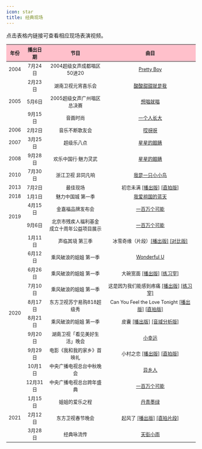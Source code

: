 ```yaml
---
icon: star
title: 经典现场
---
```


点击表格内链接可查看相应现场表演视频。

<table style="text-align:center; font-size:90%; width:100%; display:table">
<thead>
  <tr>
    <th style="background:pink">年份</th>
    <th style="background:pink">播出日期</th>
    <th style="background:pink">节目</th>
    <th style="background:pink">曲目</th>
  </tr>
</thead>
<tbody>
  <tr>
    <td>2004</td>
    <td>7月24日</td>
    <td>2004超级女声成都唱区50进20</td>
    <td><a href="https://www.bilibili.com/video/BV1uK4y1b736" target="_blank" rel="noopener noreferrer">Pretty Boy</a></td>
  </tr>
  <tr>
    <td rowspan="3">2005</td>
    <td>2月23日</td>
    <td>湖南卫视元宵喜乐会</td>
    <td><a href="https://www.bilibili.com/video/BV12y4y1y7p5" target="_blank" rel="noopener noreferrer">酸酸甜甜就是我</a></td>
  </tr>
  <tr>
    <td>5月6日</td>
    <td>2005超级女声广州唱区总决赛</td>
    <td><a href="https://www.bilibili.com/video/BV1rW411D7FB" target="_blank" rel="noopener noreferrer">想唱就唱</a></td>
  </tr>
  <tr>
    <td>9月15日</td>
    <td>音画时尚</td>
    <td><a href="https://www.bilibili.com/video/BV1C7411n71h" target="_blank" rel="noopener noreferrer">一个人长大</a></td>
  </tr>
  <tr>
    <td>2006</td>
    <td>2月2日</td>
    <td>音乐不断歌友会</td>
    <td><a href="https://www.bilibili.com/video/BV1F4411m7YX" target="_blank" rel="noopener noreferrer">哎呀呀</a></td>
  </tr>
    <tr>
    <td>2007</td>
    <td>3月25日</td>
    <td>超级乐八点</td>
    <td><a href="https://www.bilibili.com/video/BV1Qz411e7R7" target="_blank" rel="noopener noreferrer">星星的眼睛</a></td>
  </tr>
  <tr>
    <td>2008</td>
    <td>9月28日</td>
    <td>欢乐中国行·魅力灵武</td>
    <td><a href="https://www.bilibili.com/video/BV1th411o7bD" target="_blank" rel="noopener noreferrer">星星的眼睛</a></td>
  </tr>
  <tr>
    <td>2010</td>
    <td>7月30日</td>
    <td>浙江卫视 非同凡响</td>
    <td><a href="https://www.bilibili.com/video/BV1NA411v7uG" target="_blank" rel="noopener noreferrer">我是一只小小鸟</a></td>
  </tr>
  <tr>
    <td>2013</td>
    <td>7月2日</td>
    <td>最佳现场</td>
    <td>初恋未满 <a href="https://www.youtube.com/watch?v=EkTOK0Xa7_g&t=1603s" target="_blank" rel="noopener noreferrer">[播出版]</a> <a href="https://www.bilibili.com/video/BV13K4y1Y7Wn" target="_blank" rel="noopener noreferrer">[直拍版]</a></td>
  </tr>
  <tr>
    <td>2018</td>
    <td>1月1日</td>
    <td>魅力中国城 第一季</td>
    <td><a href="https://www.bilibili.com/video/BV1Di4y137Bp" target="_blank" rel="noopener noreferrer">我爱祖国的蓝天</a></td>
  </tr>
  <tr>
    <td rowspan="2">2019</td>
    <td>4月15日</td>
    <td>金嘉福品牌发布会</td>
    <td><a href="https://www.bilibili.com/video/BV1mK4y1b7bd" target="_blank" rel="noopener noreferrer">一百万个可能</a></td>
  </tr>
  <tr>
    <td>9月6日</td>
    <td>北京市残疾人福利基金<br>成立十周年公益项目展示</td>
    <td><a href="https://www.bilibili.com/video/BV167411d73Z" target="_blank" rel="noopener noreferrer">一百万个可能</a></td>
  </tr>
  <tr>
    <td rowspan="10">2020</td>
    <td>1月11日</td>
    <td>声临其境 第三季</td>
    <td>冰雪奇缘（片段）<a href="https://www.bilibili.com/video/BV1BJ411p7TL" target="_blank" rel="noopener noreferrer">[播出版]</a> <a href="https://www.bilibili.com/video/BV1w741187HB" target="_blank" rel="noopener noreferrer">[对比版]</a></td>
  </tr>
  <tr>
    <td>6月12日</td>
    <td>乘风破浪的姐姐 第一季</td>
    <td><a href="https://www.bilibili.com/video/BV1nK4y1H7im" target="_blank" rel="noopener noreferrer">Wonderful U</a></td>
  </tr>
  <tr>
    <td>6月26日</td>
    <td>乘风破浪的姐姐 第一季</td>
    <td>大碗宽面 <a href="https://www.mgtv.com/l/100032065/8614218.html" target="_blank" rel="noopener noreferrer">[播出版]</a> <a href="https://www.bilibili.com/video/BV1VD4y1S7ho" target="_blank" rel="noopener noreferrer">[练习室]</a></td>
  </tr>
  <tr>
    <td>7月10日</td>
    <td>乘风破浪的姐姐 第一季</td>
    <td>这是因为我们能感到疼痛 <a href="https://www.mgtv.com/l/100032065/9271285.html" target="_blank" rel="noopener noreferrer">[播出版]</a> <a href="https://www.bilibili.com/video/BV1wi4y137sv" target="_blank" rel="noopener noreferrer">[练习室]</a></td>
  </tr>
  <tr>
    <td>8月17日</td>
    <td>东方卫视苏宁易购818超级秀</td>
    <td>Can You Feel the Love Tonight <a href="https://www.bilibili.com/video/BV1H5411h7TC" target="_blank" rel="noopener noreferrer">[播出版]</a> <a href="https://www.bilibili.com/video/BV1Jv411i79D" target="_blank" rel="noopener noreferrer">[直拍版]</a></td>
  </tr>
  <tr>
    <td>8月21日</td>
    <td>乘风破浪的姐姐 第一季</td>
    <td>皮囊 <a href="https://www.mgtv.com/l/100032065/9616889.html" target="_blank" rel="noopener noreferrer">[播出版]</a> <a href="https://www.bilibili.com/video/BV1Hf4y167VE" target="_blank" rel="noopener noreferrer">[音域分析版]</a></td>
  </tr>
  <tr>
    <td>9月20日</td>
    <td>湖南卫视「看见美好生活」晚会</td>
    <td><a href="https://www.bilibili.com/video/BV1mi4y177zq" target="_blank" rel="noopener noreferrer">小幸运</a></td>
  </tr>
  <tr>
    <td>9月29日</td>
    <td>电影《我和我的家乡》首映礼</td>
    <td>小村之恋 <a href="https://www.bilibili.com/video/BV1Nv411y792" target="_blank" rel="noopener noreferrer">[播出版]</a> <a href="https://www.bilibili.com/video/BV16T4y1A7Cs?p=2" target="_blank" rel="noopener noreferrer">[直拍版]</a></td>
  </tr>
  <tr>
    <td>10月1日</td>
    <td>中央广播电视总台中秋晚会</td>
    <td><a href="https://www.bilibili.com/video/BV1f54y117y5" target="_blank" rel="noopener noreferrer">异乡人</a></td>
  </tr>
  <tr>
    <td>12月31日</td>
    <td>中央广播电视总台跨年盛典</td>
    <td><a href="https://www.bilibili.com/video/BV1eh41117S6" target="_blank" rel="noopener noreferrer">一百万个可能</a></td>
  </tr>
  <tr>
    <td rowspan="3">2021</td>
    <td>1月15日</td>
    <td>姐姐的爱乐之程</td>
    <td><a href="https://www.bilibili.com/video/BV18o4y1o7q4" target="_blank" rel="noopener noreferrer">丹青墨绿</a></td>
  </tr>
  <tr>
    <td>2月12日</td>
    <td>东方卫视春节晚会</td>
    <td>起风了 <a href="https://www.bilibili.com/video/BV1vX4y157ya" target="_blank" rel="noopener noreferrer">[播出版]</a> <a href="https://www.bilibili.com/video/BV1QU4y1p7z2" target="_blank" rel="noopener noreferrer">[直拍片段]</a></td>
  </tr>
  <tr>
    <td>3月28日</td>
    <td>经典咏流传</td>
    <td><a href="https://www.bilibili.com/video/BV1R5411P7sD" target="_blank" rel="noopener noreferrer">天街小雨</a></td>
  </tr>
</tbody>
</table>